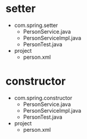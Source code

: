 # setter
- com.spring.setter
	- PersonService.java
	- PersonServiceImpl.java
	- PersonTest.java
- project
	- person.xml

# constructor
- com.spring.constructor
	- PersonService.java
	- PersonServiceImpl.java
	- PersonTest.java
- project
	- person.xml